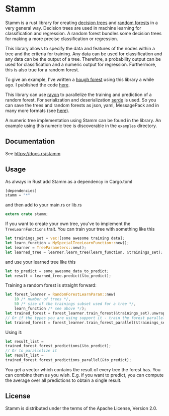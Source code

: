 # Stamm

Stamm is a rust library for creating [decision trees](https://en.wikipedia.org/wiki/Decision_tree) and [random forests](https://en.wikipedia.org/wiki/Random_forest) in a very general way. 
Decision trees are used in machine learning for classification and regression. A random forest bundles some decision trees for making a more precise classification or regression.

This library allows to specify the data and features of the nodes within a tree and the criteria for training. Any data can be used for classification and any data can be the output of a tree. Therefore, a probability output can be used for classification and a numeric output for regression.
Furthermore, this is also true for a random forest.

To give an example, I've written a [hough forest](https://www.robots.ox.ac.uk/~vilem/cvpr2009.pdf) using this library a while ago.
I published the code [here](https://github.com/Entscheider/depthhead).

This library can use [rayon](https://github.com/rayon-rs/rayon) to parallelize the training and prediction of a random forest.
For serialization and deserialization [serde](https://github.com/serde-rs/serde) is used. So you can save the trees and random forests as json, yaml, MessagePack and in many more formats (see [here](https://serde.rs/#data-formats)).

A numeric tree implementation using Stamm can be found in the library. An example using this numeric tree is discoverable in the `examples` directory.

## Documentation

See https://docs.rs/stamm

## Usage
As always in Rust add Stamm as a dependency in Cargo.toml

```rust
[dependencies]
stamm = "*"
```

and then add to your main.rs or lib.rs


```rust
extern crate stamm;
```

If you want to create your own tree, you've to implement the `TreeLearnFunctions` trait. 
You can train your tree with something like this

```rust
let trainings_set = vec![some awesome training data];
let learn_function = MySpecialTreeLearnFunction::new();
let learner = TreeParameters::new();
let learned_tree = learner.learn_tree(learn_function, &trainings_set);
```

and use your learned tree like this 

```rust
let to_predict = some_awesome_data_to_predict;
let result = learned_tree.predict(&to_predict);
```

Training a random forest is straight forward:

```rust
let forest_learner = RandomForestLearnParam::new(
    10 /* number of trees */,
    50 /* size of the trainings subset used for a tree */,
    learn_function /* see above */);
let trained_forest = forest_learner.train_forest(&trainings_set).unwrap();
// Or if the types you are using support it - train the forest parallel
let trained_forest = forest_learner.train_forest_parallel(&trainings_set).unwrap();
```

Using it:

```rust
let result_list = 
trained_forest.forest_predictions(&to_predict);
// Or to parallelize it
let result_list = 
trained_forest.forest_predictions_parallel(&to_predict);
```

You get a vector which contains the result of every tree the forest has. You can combine them as you wish. E.g. if you want to predict, you can compute the average over all predictions to obtain a single result.

## License
Stamm is distributed under the terms of the Apache License, Version 2.0.
